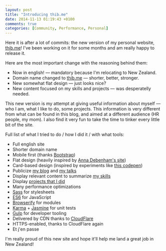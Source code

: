 ```yaml
---
layout: post
title: "Introducing thib.me"
date: 2014-11-13 01:19:43 +0100
comments: true
categories: [Community, Performance, Personal]
---
```


Here it is after a lot of commits: the new version of my personal website, [thib.me](https://thib.me)! I've been working on it for some months and am really happy to release it.

<!-- more -->

Here are the most important change with the reasoning behind them:

- Now in english! — mandatory because I'm relocating to New Zealand.
- Domain name changed to [thib.me](https://thib.me) — shorter, better, stronger.
- New somewhat flat design — just looks nice?
- New content focused on my skills and projects — was desperatelly needed.

This new version is my attempt at giving useful information about myself — who I am, what I like to do, some projects. This information is very different from what can be found in this blog, and aimed at a different audience (HR people, my mom). I also find it very fun to take the time to tinker every little bit of the site.

Full list of what I tried to do / how I did it / with what tools:

- Full english site
- Shorter domain name
- Mobile first (thanks [Bootstrap](http://getbootstrap.com/))
- Flat design (heavily inspired by [Anna Debenham's site](http://maban.co.uk/))
- Card-based design (inspired by experiments like [this codepen](http://codepen.io/bennettfeely/pen/Ftczh))
- Publicize [my blog](https://blog.thib.me) and [my talks](https://talks.thib.me)
- Display relevant content to summarize [my skills](https://thib.me/#activities)
- Display [projects that I did](https://thib.me/#projects)
- Many performance optimizations
- [Sass](http://sass-lang.com/) for stylesheets
- [ES6](https://github.com/lukehoban/es6features) for JavaScript
- [Browserify](http://browserify.org/) for modules
- [Karma](https://karma-runner.github.io/0.12/index.html) + [Jasmine](https://jasmine.github.io/) for unit tests
- [Gulp](http://gulpjs.com/) for developer tooling
- Delivered by CDN thanks to [CloudFlare](http://cloudflare.com/)
- HTTPS-enabled, thanks to CloudFlare again
- Et j'en passe

I'm really proud of this new site and hope it'll help me land a great job in New Zealand!
